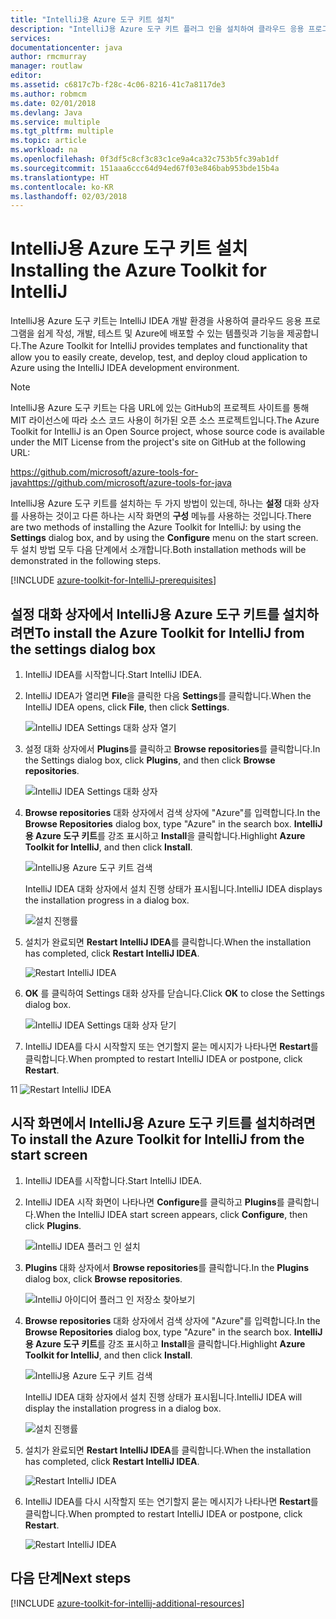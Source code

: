 ```yaml
---
title: "IntelliJ용 Azure 도구 키트 설치"
description: "IntelliJ용 Azure 도구 키트 플러그 인을 설치하여 클라우드 응용 프로그램을 만들어 Azure에 배포하는 방법에 대해 알아봅니다."
services: 
documentationcenter: java
author: rmcmurray
manager: routlaw
editor: 
ms.assetid: c6817c7b-f28c-4c06-8216-41c7a8117de3
ms.author: robmcm
ms.date: 02/01/2018
ms.devlang: Java
ms.service: multiple
ms.tgt_pltfrm: multiple
ms.topic: article
ms.workload: na
ms.openlocfilehash: 0f3df5c8cf3c83c1ce9a4ca32c753b5fc39ab1df
ms.sourcegitcommit: 151aaa6ccc64d94ed67f03e846bab953bde15b4a
ms.translationtype: HT
ms.contentlocale: ko-KR
ms.lasthandoff: 02/03/2018
---
```

# <a name="installing-the-azure-toolkit-for-intellij"></a><span data-ttu-id="8b9e1-103">IntelliJ용 Azure 도구 키트 설치</span><span class="sxs-lookup"><span data-stu-id="8b9e1-103">Installing the Azure Toolkit for IntelliJ</span></span>

<span data-ttu-id="8b9e1-104">IntelliJ용 Azure 도구 키트는 IntelliJ IDEA 개발 환경을 사용하여 클라우드 응용 프로그램을 쉽게 작성, 개발, 테스트 및 Azure에 배포할 수 있는 템플릿과 기능을 제공합니다.</span><span class="sxs-lookup"><span data-stu-id="8b9e1-104">The Azure Toolkit for IntelliJ provides templates and functionality that allow you to easily create, develop, test, and deploy cloud application to Azure using the IntelliJ IDEA development environment.</span></span>

> [!NOTE] 
> 
> <span data-ttu-id="8b9e1-105">IntelliJ용 Azure 도구 키트는 다음 URL에 있는 GitHub의 프로젝트 사이트를 통해 MIT 라이선스에 따라 소스 코드 사용이 허가된 오픈 소스 프로젝트입니다.</span><span class="sxs-lookup"><span data-stu-id="8b9e1-105">The Azure Toolkit for IntelliJ is an Open Source project, whose source code is available under the MIT License from the project's site on GitHub at the following URL:</span></span> 
> 
> <span data-ttu-id="8b9e1-106"><https://github.com/microsoft/azure-tools-for-java></span><span class="sxs-lookup"><span data-stu-id="8b9e1-106"><https://github.com/microsoft/azure-tools-for-java></span></span> 
> 

<span data-ttu-id="8b9e1-107">IntelliJ용 Azure 도구 키트를 설치하는 두 가지 방법이 있는데, 하나는 **설정** 대화 상자를 사용하는 것이고 다른 하나는 시작 화면의 **구성** 메뉴를 사용하는 것입니다.</span><span class="sxs-lookup"><span data-stu-id="8b9e1-107">There are two methods of installing the Azure Toolkit for IntelliJ: by using the **Settings** dialog box, and by using the **Configure** menu on the start screen.</span></span> <span data-ttu-id="8b9e1-108">두 설치 방법 모두 다음 단계에서 소개합니다.</span><span class="sxs-lookup"><span data-stu-id="8b9e1-108">Both installation methods will be demonstrated in the following steps.</span></span>

[!INCLUDE [azure-toolkit-for-IntelliJ-prerequisites](../includes/azure-toolkit-for-intellij-prerequisites.md)]

## <a name="to-install-the-azure-toolkit-for-intellij-from-the-settings-dialog-box"></a><span data-ttu-id="8b9e1-109">설정 대화 상자에서 IntelliJ용 Azure 도구 키트를 설치하려면</span><span class="sxs-lookup"><span data-stu-id="8b9e1-109">To install the Azure Toolkit for IntelliJ from the settings dialog box</span></span>

1. <span data-ttu-id="8b9e1-110">IntelliJ IDEA를 시작합니다.</span><span class="sxs-lookup"><span data-stu-id="8b9e1-110">Start IntelliJ IDEA.</span></span>

1. <span data-ttu-id="8b9e1-111">IntelliJ IDEA가 열리면 **File**을 클릭한 다음 **Settings**를 클릭합니다.</span><span class="sxs-lookup"><span data-stu-id="8b9e1-111">When the IntelliJ IDEA opens, click **File**, then click **Settings**.</span></span>
   
   ![IntelliJ IDEA Settings 대화 상자 열기][01a]

1. <span data-ttu-id="8b9e1-113">설정 대화 상자에서 **Plugins**를 클릭하고 **Browse repositories**를 클릭합니다.</span><span class="sxs-lookup"><span data-stu-id="8b9e1-113">In the Settings dialog box, click **Plugins**, and then click **Browse repositories**.</span></span>
   
   ![IntelliJ IDEA Settings 대화 상자][02a]

1. <span data-ttu-id="8b9e1-115">**Browse repositories** 대화 상자에서 검색 상자에 "Azure"를 입력합니다.</span><span class="sxs-lookup"><span data-stu-id="8b9e1-115">In the **Browse Repositories** dialog box, type "Azure" in the search box.</span></span> <span data-ttu-id="8b9e1-116">**IntelliJ용 Azure 도구 키트**를 강조 표시하고 **Install**을 클릭합니다.</span><span class="sxs-lookup"><span data-stu-id="8b9e1-116">Highlight **Azure Toolkit for IntelliJ**, and then click **Install**.</span></span>
   
   ![IntelliJ용 Azure 도구 키트 검색][03]
   
   <span data-ttu-id="8b9e1-118">IntelliJ IDEA 대화 상자에서 설치 진행 상태가 표시됩니다.</span><span class="sxs-lookup"><span data-stu-id="8b9e1-118">IntelliJ IDEA displays the installation progress in a dialog box.</span></span>
   
   ![설치 진행률][04]

1. <span data-ttu-id="8b9e1-120">설치가 완료되면 **Restart IntelliJ IDEA**를 클릭합니다.</span><span class="sxs-lookup"><span data-stu-id="8b9e1-120">When the installation has completed, click **Restart IntelliJ IDEA**.</span></span>
   
   ![Restart IntelliJ IDEA][05]

1. <span data-ttu-id="8b9e1-122">**OK** 를 클릭하여 Settings 대화 상자를 닫습니다.</span><span class="sxs-lookup"><span data-stu-id="8b9e1-122">Click **OK** to close the Settings dialog box.</span></span>
   
   ![IntelliJ IDEA Settings 대화 상자 닫기][06]

1. <span data-ttu-id="8b9e1-124">IntelliJ IDEA를 다시 시작할지 또는 연기할지 묻는 메시지가 나타나면 **Restart**를 클릭합니다.</span><span class="sxs-lookup"><span data-stu-id="8b9e1-124">When prompted to restart IntelliJ IDEA or postpone, click **Restart**.</span></span>
   
<span data-ttu-id="8b9e1-125">1</span><span class="sxs-lookup"><span data-stu-id="8b9e1-125">1</span></span>   ![Restart IntelliJ IDEA][07]

## <a name="to-install-the-azure-toolkit-for-intellij-from-the-start-screen"></a><span data-ttu-id="8b9e1-127">시작 화면에서 IntelliJ용 Azure 도구 키트를 설치하려면</span><span class="sxs-lookup"><span data-stu-id="8b9e1-127">To install the Azure Toolkit for IntelliJ from the start screen</span></span>

1. <span data-ttu-id="8b9e1-128">IntelliJ IDEA를 시작합니다.</span><span class="sxs-lookup"><span data-stu-id="8b9e1-128">Start IntelliJ IDEA.</span></span>

1. <span data-ttu-id="8b9e1-129">IntelliJ IDEA 시작 화면이 나타나면 **Configure**를 클릭하고 **Plugins**를 클릭합니다.</span><span class="sxs-lookup"><span data-stu-id="8b9e1-129">When the IntelliJ IDEA start screen appears, click **Configure**, then click **Plugins**.</span></span>
   
   ![IntelliJ IDEA 플러그 인 설치][01b]

1. <span data-ttu-id="8b9e1-131">**Plugins** 대화 상자에서 **Browse repositories**를 클릭합니다.</span><span class="sxs-lookup"><span data-stu-id="8b9e1-131">In the **Plugins** dialog box, click **Browse repositories**.</span></span>
   
   ![IntelliJ 아이디어 플러그 인 저장소 찾아보기][02b]

1. <span data-ttu-id="8b9e1-133">**Browse repositories** 대화 상자에서 검색 상자에 "Azure"를 입력합니다.</span><span class="sxs-lookup"><span data-stu-id="8b9e1-133">In the **Browse Repositories** dialog box, type "Azure" in the search box.</span></span> <span data-ttu-id="8b9e1-134">**IntelliJ용 Azure 도구 키트**를 강조 표시하고 **Install**을 클릭합니다.</span><span class="sxs-lookup"><span data-stu-id="8b9e1-134">Highlight **Azure Toolkit for IntelliJ**, and then click **Install**.</span></span>
   
   ![IntelliJ용 Azure 도구 키트 검색][03]
   
   <span data-ttu-id="8b9e1-136">IntelliJ IDEA 대화 상자에서 설치 진행 상태가 표시됩니다.</span><span class="sxs-lookup"><span data-stu-id="8b9e1-136">IntelliJ IDEA will display the installation progress in a dialog box.</span></span>
   
   ![설치 진행률][04]

1. <span data-ttu-id="8b9e1-138">설치가 완료되면 **Restart IntelliJ IDEA**를 클릭합니다.</span><span class="sxs-lookup"><span data-stu-id="8b9e1-138">When the installation has completed, click **Restart IntelliJ IDEA**.</span></span>
   
   ![Restart IntelliJ IDEA][05]

1. <span data-ttu-id="8b9e1-140">IntelliJ IDEA를 다시 시작할지 또는 연기할지 묻는 메시지가 나타나면 **Restart**를 클릭합니다.</span><span class="sxs-lookup"><span data-stu-id="8b9e1-140">When prompted to restart IntelliJ IDEA or postpone, click **Restart**.</span></span>
   
   ![Restart IntelliJ IDEA][07]

## <a name="next-steps"></a><span data-ttu-id="8b9e1-142">다음 단계</span><span class="sxs-lookup"><span data-stu-id="8b9e1-142">Next steps</span></span>

[!INCLUDE [azure-toolkit-for-intellij-additional-resources](../includes/azure-toolkit-for-intellij-additional-resources.md)]

<!-- URL List -->

<!-- IMG List -->

[01a]: media/azure-toolkit-for-intellij-installation/01-intellij-file-settings.png
[01b]: media/azure-toolkit-for-intellij-installation/01-intellij-configure-dropdown.png
[02a]: media/azure-toolkit-for-intellij-installation/02-intellij-settings-dialog.png
[02b]: media/azure-toolkit-for-intellij-installation/02-intellij-plugins-dialog.png
[03]: media/azure-toolkit-for-intellij-installation/03-intellij-browse-repositories.png
[04]: media/azure-toolkit-for-intellij-installation/04-install-progress.png
[05]: media/azure-toolkit-for-intellij-installation/05-restart-intellij.png
[06]: media/azure-toolkit-for-intellij-installation/06-intellij-settings-dialog.png
[07]: media/azure-toolkit-for-intellij-installation/07-restart-intellij.png
